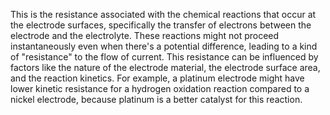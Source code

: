 This is the resistance associated with the chemical reactions that occur at the electrode surfaces, specifically the transfer of electrons between the electrode and the electrolyte. These reactions might not proceed instantaneously even when there's a potential difference, leading to a kind of "resistance" to the flow of current. This resistance can be influenced by factors like the nature of the electrode material, the electrode surface area, and the reaction kinetics. For example, a platinum electrode might have lower kinetic resistance for a hydrogen oxidation reaction compared to a nickel electrode, because platinum is a better catalyst for this reaction.